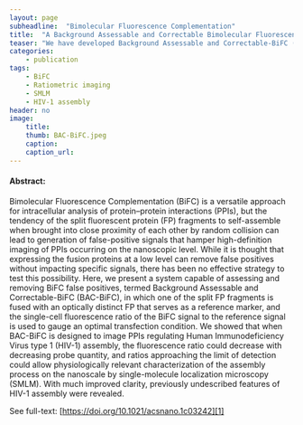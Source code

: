 ```yaml
---
layout: page
subheadline:  "Bimolecular Fluorescence Complementation"
title:  "A Background Assessable and Correctable Bimolecular Fluorescence Complementation System for Nanoscopic Single-Molecule Imaging of Intracellular Protein–Protein Interactions"
teaser: "We have developed Background Assessable and Correctable-BiFC (BAC-BiFC) that enables physiologically relevant characterization of specific PPIs at the nanoscopic level not attainable by conventional BiFC."
categories:
    - publication
tags:
    - BiFC
    - Ratiometric imaging
    - SMLM
    - HIV-1 assembly
header: no
image:
    title: 
    thumb: BAC-BiFC.jpeg
    caption: 
    caption_url: 
---
```



#### Abstract:

Bimolecular Fluorescence Complementation (BiFC) is a versatile approach for intracellular analysis of protein–protein interactions (PPIs), but the tendency of the split fluorescent protein (FP) fragments to self-assemble when brought into close proximity of each other by random collision can lead to generation of false-positive signals that hamper high-definition imaging of PPIs occurring on the nanoscopic level. While it is thought that expressing the fusion proteins at a low level can remove false positives without impacting specific signals, there has been no effective strategy to test this possibility. Here, we present a system capable of assessing and removing BiFC false positives, termed Background Assessable and Correctable-BiFC (BAC-BiFC), in which one of the split FP fragments is fused with an optically distinct FP that serves as a reference marker, and the single-cell fluorescence ratio of the BiFC signal to the reference signal is used to gauge an optimal transfection condition. We showed that when BAC-BiFC is designed to image PPIs regulating Human Immunodeficiency Virus type 1 (HIV-1) assembly, the fluorescence ratio could decrease with decreasing probe quantity, and ratios approaching the limit of detection could allow physiologically relevant characterization of the assembly process on the nanoscale by single-molecule localization microscopy (SMLM). With much improved clarity, previously undescribed features of HIV-1 assembly were revealed.

See full-text: [https://doi.org/10.1021/acsnano.1c03242][1]

<img src="{{ site.urlimg }}BAC-BiFC.jpg" alt="">

 [1]: https://doi.org/10.1021/acsnano.1c03242